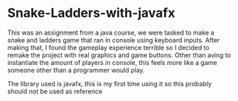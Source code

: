 # Snake-Ladders-with-javafx
This was an assignment from a java course, we were tasked to make a snake and ladders game that ran in 
console using keyboard inputs. After making that, I found the gameplay experience terrible so I decided
to remake the project with real graphics and game buttons. Other than aving to instantiate the amount of 
players in console, this feels more like a game someone other than a programmer would play.

The library used is javafx, this is my first time using it so this probably should not be used as reference

